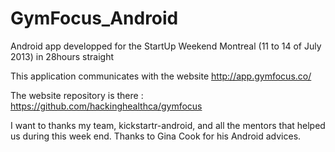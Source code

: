 GymFocus_Android
================

Android app developped for the StartUp Weekend Montreal (11 to 14 of July 2013) in 28hours straight

This application communicates with the website http://app.gymfocus.co/

The website repository is there : https://github.com/hackinghealthca/gymfocus

I want to thanks my team, kickstartr-android, and all the mentors that helped us during this week end. Thanks to Gina Cook for his Android advices.
